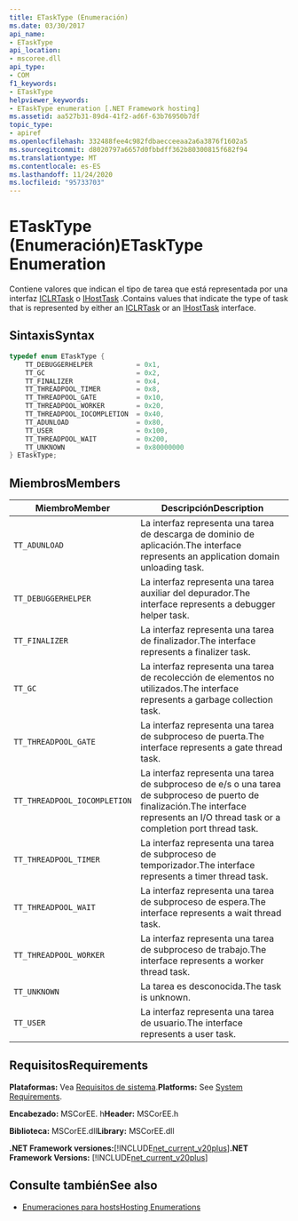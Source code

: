 ```yaml
---
title: ETaskType (Enumeración)
ms.date: 03/30/2017
api_name:
- ETaskType
api_location:
- mscoree.dll
api_type:
- COM
f1_keywords:
- ETaskType
helpviewer_keywords:
- ETaskType enumeration [.NET Framework hosting]
ms.assetid: aa527b31-89d4-41f2-ad6f-63b76950b7df
topic_type:
- apiref
ms.openlocfilehash: 332488fee4c982fdbaecceeaa2a6a3876f1602a5
ms.sourcegitcommit: d8020797a6657d0fbbdff362b80300815f682f94
ms.translationtype: MT
ms.contentlocale: es-ES
ms.lasthandoff: 11/24/2020
ms.locfileid: "95733703"
---
```

# <a name="etasktype-enumeration"></a><span data-ttu-id="ffa4c-102">ETaskType (Enumeración)</span><span class="sxs-lookup"><span data-stu-id="ffa4c-102">ETaskType Enumeration</span></span>

<span data-ttu-id="ffa4c-103">Contiene valores que indican el tipo de tarea que está representada por una interfaz [ICLRTask](iclrtask-interface.md) o [IHostTask](ihosttask-interface.md) .</span><span class="sxs-lookup"><span data-stu-id="ffa4c-103">Contains values that indicate the type of task that is represented by either an [ICLRTask](iclrtask-interface.md) or an [IHostTask](ihosttask-interface.md) interface.</span></span>  
  
## <a name="syntax"></a><span data-ttu-id="ffa4c-104">Sintaxis</span><span class="sxs-lookup"><span data-stu-id="ffa4c-104">Syntax</span></span>  
  
```cpp  
typedef enum ETaskType {  
    TT_DEBUGGERHELPER           = 0x1,  
    TT_GC                       = 0x2,  
    TT_FINALIZER                = 0x4,  
    TT_THREADPOOL_TIMER         = 0x8,  
    TT_THREADPOOL_GATE          = 0x10,  
    TT_THREADPOOL_WORKER        = 0x20,  
    TT_THREADPOOL_IOCOMPLETION  = 0x40,  
    TT_ADUNLOAD                 = 0x80,  
    TT_USER                     = 0x100,  
    TT_THREADPOOL_WAIT          = 0x200,  
    TT_UNKNOWN                  = 0x80000000  
} ETaskType;  
```  
  
## <a name="members"></a><span data-ttu-id="ffa4c-105">Miembros</span><span class="sxs-lookup"><span data-stu-id="ffa4c-105">Members</span></span>  
  
|<span data-ttu-id="ffa4c-106">Miembro</span><span class="sxs-lookup"><span data-stu-id="ffa4c-106">Member</span></span>|<span data-ttu-id="ffa4c-107">Descripción</span><span class="sxs-lookup"><span data-stu-id="ffa4c-107">Description</span></span>|  
|------------|-----------------|  
|`TT_ADUNLOAD`|<span data-ttu-id="ffa4c-108">La interfaz representa una tarea de descarga de dominio de aplicación.</span><span class="sxs-lookup"><span data-stu-id="ffa4c-108">The interface represents an application domain unloading task.</span></span>|  
|`TT_DEBUGGERHELPER`|<span data-ttu-id="ffa4c-109">La interfaz representa una tarea auxiliar del depurador.</span><span class="sxs-lookup"><span data-stu-id="ffa4c-109">The interface represents a debugger helper task.</span></span>|  
|`TT_FINALIZER`|<span data-ttu-id="ffa4c-110">La interfaz representa una tarea de finalizador.</span><span class="sxs-lookup"><span data-stu-id="ffa4c-110">The interface represents a finalizer task.</span></span>|  
|`TT_GC`|<span data-ttu-id="ffa4c-111">La interfaz representa una tarea de recolección de elementos no utilizados.</span><span class="sxs-lookup"><span data-stu-id="ffa4c-111">The interface represents a garbage collection task.</span></span>|  
|`TT_THREADPOOL_GATE`|<span data-ttu-id="ffa4c-112">La interfaz representa una tarea de subproceso de puerta.</span><span class="sxs-lookup"><span data-stu-id="ffa4c-112">The interface represents a gate thread task.</span></span>|  
|`TT_THREADPOOL_IOCOMPLETION`|<span data-ttu-id="ffa4c-113">La interfaz representa una tarea de subproceso de e/s o una tarea de subproceso de puerto de finalización.</span><span class="sxs-lookup"><span data-stu-id="ffa4c-113">The interface represents an I/O thread task or a completion port thread task.</span></span>|  
|`TT_THREADPOOL_TIMER`|<span data-ttu-id="ffa4c-114">La interfaz representa una tarea de subproceso de temporizador.</span><span class="sxs-lookup"><span data-stu-id="ffa4c-114">The interface represents a timer thread task.</span></span>|  
|`TT_THREADPOOL_WAIT`|<span data-ttu-id="ffa4c-115">La interfaz representa una tarea de subproceso de espera.</span><span class="sxs-lookup"><span data-stu-id="ffa4c-115">The interface represents a wait thread task.</span></span>|  
|`TT_THREADPOOL_WORKER`|<span data-ttu-id="ffa4c-116">La interfaz representa una tarea de subproceso de trabajo.</span><span class="sxs-lookup"><span data-stu-id="ffa4c-116">The interface represents a worker thread task.</span></span>|  
|`TT_UNKNOWN`|<span data-ttu-id="ffa4c-117">La tarea es desconocida.</span><span class="sxs-lookup"><span data-stu-id="ffa4c-117">The task is unknown.</span></span>|  
|`TT_USER`|<span data-ttu-id="ffa4c-118">La interfaz representa una tarea de usuario.</span><span class="sxs-lookup"><span data-stu-id="ffa4c-118">The interface represents a user task.</span></span>|  
  
## <a name="requirements"></a><span data-ttu-id="ffa4c-119">Requisitos</span><span class="sxs-lookup"><span data-stu-id="ffa4c-119">Requirements</span></span>  

 <span data-ttu-id="ffa4c-120">**Plataformas:** Vea [Requisitos de sistema](../../get-started/system-requirements.md).</span><span class="sxs-lookup"><span data-stu-id="ffa4c-120">**Platforms:** See [System Requirements](../../get-started/system-requirements.md).</span></span>  
  
 <span data-ttu-id="ffa4c-121">**Encabezado:** MSCorEE. h</span><span class="sxs-lookup"><span data-stu-id="ffa4c-121">**Header:** MSCorEE.h</span></span>  
  
 <span data-ttu-id="ffa4c-122">**Biblioteca:** MSCorEE.dll</span><span class="sxs-lookup"><span data-stu-id="ffa4c-122">**Library:** MSCorEE.dll</span></span>  
  
 <span data-ttu-id="ffa4c-123">**.NET Framework versiones:**[!INCLUDE[net_current_v20plus](../../../../includes/net-current-v20plus-md.md)]</span><span class="sxs-lookup"><span data-stu-id="ffa4c-123">**.NET Framework Versions:** [!INCLUDE[net_current_v20plus](../../../../includes/net-current-v20plus-md.md)]</span></span>  
  
## <a name="see-also"></a><span data-ttu-id="ffa4c-124">Consulte también</span><span class="sxs-lookup"><span data-stu-id="ffa4c-124">See also</span></span>

- [<span data-ttu-id="ffa4c-125">Enumeraciones para hosts</span><span class="sxs-lookup"><span data-stu-id="ffa4c-125">Hosting Enumerations</span></span>](hosting-enumerations.md)
